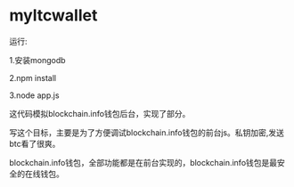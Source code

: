 myltcwallet
===========
运行:

1.安装mongodb

2.npm install

3.node app.js





这代码模拟blockchain.info钱包后台，实现了部分。


写这个目标，主要是为了方便调试blockchain.info钱包的前台js。私钥加密,发送btc看了很爽。


blockchain.info钱包，全部功能都是在前台实现的，blockchain.info钱包是最安全的在线钱包。

